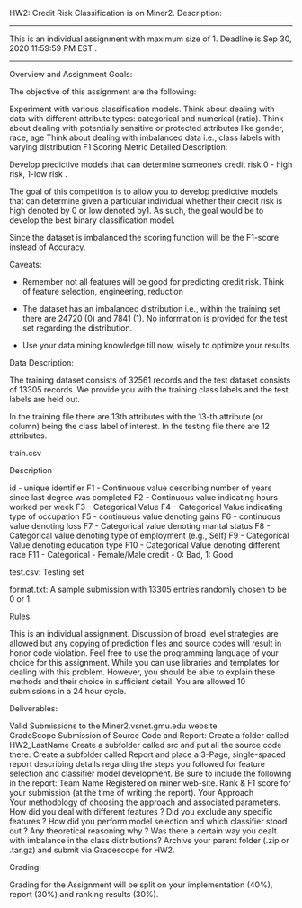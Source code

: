 HW2: Credit Risk Classification is on Miner2.
Description:
************************************************

This is an individual  assignment with maximum size of 1.  Deadline is Sep 30, 2020 11:59:59 PM EST . 

************************************************

Overview and Assignment Goals:

The objective of this assignment are the following: 

Experiment with various classification models.
Think about dealing with data with different attribute types: categorical and numerical (ratio).
Think about dealing with potentially sensitive or protected attributes like gender, race, age
Think about dealing with imbalanced data i.e., class labels with varying distribution
F1 Scoring Metric
Detailed Description:

Develop predictive models that can determine someone’s credit risk 0 - high risk, 1-low risk .

The goal of this competition is to allow you to develop predictive models that can determine given a particular individual whether their credit risk is high denoted by 0 or low denoted by1.  As such, the goal would be to develop the best binary classification model.

Since the dataset is imbalanced the scoring function will be the F1-score instead of Accuracy.

Caveats:

+ Remember not all features will be good for predicting credit risk. Think of feature selection, engineering, reduction

+ The dataset has an imbalanced distribution i.e., within the training set there are 24720 (0) and 7841 (1). No information is provided for the test set regarding the distribution.

+ Use your data mining knowledge till now, wisely to optimize your results.

Data Description:

The training dataset consists of 32561 records and the test dataset consists of 13305 records. We provide you with the training class labels and the test labels are held out.

In the training file there are 13th attributes with the 13-th attribute (or column) being the class label of interest. In the testing file there are 12 attributes.

 

train.csv

Description

id - unique identifier
F1 - Continuous value describing number of years since last degree was completed
F2 - Continuous value indicating hours worked per week
F3 - Categorical Value
F4 - Categorical Value indicating type of occupation
F5 - continuous value denoting gains
F6 - continuous value denoting loss
F7 - Categorical value denoting marital status
F8 - Categorical value denoting type of employment (e.g., Self)
F9 - Categorical Value denoting education type
F10 - Categorical Value denoting different race
F11 - Categorical - Female/Male
credit - 0: Bad, 1: Good
 

test.csv: Testing set

format.txt:  A sample submission with 13305 entries randomly chosen to be 0 or 1.  

 

 

Rules:

This is an individual assignment. Discussion of broad level strategies are allowed but any copying of prediction files and source codes will result in honor code violation. 
Feel free to use the programming language of your choice for this assignment. 
While you can use libraries and templates for dealing with this problem. However, you should be able to explain these methods and their choice in sufficient detail.
You are allowed 10 submissions in a 24 hour cycle. 
 

Deliverables: 

Valid Submissions to the Miner2.vsnet.gmu.edu website  
GradeScope Submission of Source Code and Report: 
Create a folder called HW2_LastName
Create a subfolder called src and put all the source code there.
Create a subfolder called Report and place a   3-Page, single-spaced report describing details regarding the steps you followed for feature selection and classifier model development.  Be sure to include the following in the report:
Team Name Registered on miner web-site.
Rank & F1 score for your submission (at the time of writing the report).
Your Approach  
Your methodology of choosing the approach and associated parameters.
How did you deal with different features ?
Did you exclude any specific features ?
How did you perform model selection and which classifier stood out ? Any theoretical reasoning why ?
Was there a certain way you dealt with imbalance in the class distributions?
Archive your parent folder (.zip or .tar.gz) and submit via Gradescope for HW2. 
 

Grading:

Grading for the Assignment will be split on your implementation (40%), report (30%) and ranking results (30%). 
